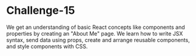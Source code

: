 # Challenge-15
 We get an understanding of basic React concepts like components and properties by creating an "About Me" page. We learn how to write JSX syntax, send data using props, create and arrange reusable components, and style components with CSS.
